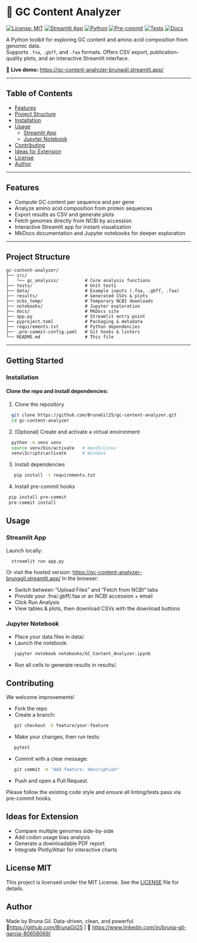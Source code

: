 # 🧬 GC Content Analyzer

[![License: MIT](https://img.shields.io/badge/License-MIT-blue.svg)](https://github.com/BrunaGil25/gc-content-analyzer/blob/main/LICENSE)  [![Streamlit App](https://img.shields.io/badge/Streamlit-Live_App-orange.svg)](https://gc-content-analyzer-brunagil.streamlit.app/)  [![Python](https://img.shields.io/badge/Python-3.10%2B-blue.svg)](https://www.python.org/downloads/)  [![Pre-commit](https://img.shields.io/badge/pre--commit-enabled-brightgreen.svg)](https://pre-commit.com/)  [![Tests](https://img.shields.io/badge/tests-passing-success.svg)](https://github.com/BrunaGil25/gc-content-analyzer/actions)  [![Docs](https://img.shields.io/badge/docs-MkDocs-lightgrey.svg)](https://github.com/BrunaGil25/gc-content-analyzer/tree/main/docs)

A Python toolkit for exploring GC content and amino acid composition from genomic data.  
Supports `.fna`, `.gbff`, and `.faa` formats. Offers CSV export, publication-quality plots, and an interactive Streamlit interface.

🔗 **Live demo:** https://gc-content-analyzer-brunagil.streamlit.app/

---

## Table of Contents

- [Features](#features)  
- [Project Structure](#project-structure)  
- [Installation](#installation)  
- [Usage](#usage)  
  - [Streamlit App](#streamlit-app)  
  - [Jupyter Notebook](#jupyter-notebook)  
- [Contributing](#contributing)
- [Ideas for Extension](#Ideas-for-extension)
- [License](#license)  
- [Author](#author)  

---

## Features

- Compute GC content per sequence and per gene  
- Analyze amino acid composition from protein sequences  
- Export results as CSV and generate plots  
- Fetch genomes directly from NCBI by accession  
- Interactive Streamlit app for instant visualization  
- MkDocs documentation and Jupyter notebooks for deeper exploration  

---

## Project Structure
 ```text
gc-content-analyzer/ 
├── src/
│   └── gc_analysis/          # Core analysis functions
├── tests/                    # Unit tests
├── data/                     # Example inputs (.fna, .gbff, .faa)
├── results/                  # Generated CSVs & plots
├── ncbi_temp/                # Temporary NCBI downloads
├── notebooks/                # Jupyter exploration
├── docs/                     # MkDocs site
├── app.py                    # Streamlit entry point
├── pyproject.toml            # Packaging & metadata
├── requirements.txt          # Python dependencies
├── .pre-commit-config.yaml   # Git hooks & linters
└── README.md                 # This file
 ```
---

## Getting Started

### Installation

#### Clone the repo and install dependencies:

1. Clone the repository
 ```bash  
   git clone https://github.com/BrunaGil25/gc-content-analyzer.git
   cd gc-content-analyzer
 ```
2. (Optional) Create and activate a virtual environment
 ```bash
   python -m venv venv
   source venv/bin/activate   # macOS/Linux
   venv\Scripts\activate      # Windows
 ```
3. Install dependencies
```bash  
   pip install -r requirements.txt
 ```
4. Install pre-commit hooks
 ```bash
  pip install pre-commit
  pre-commit install
 ```
## Usage
### Streamlit App
Launch locally:
 ```bash
   streamlit run app.py
 ```
Or visit the hosted version:
https://gc-content-analyzer-brunagil.streamlit.app/
In the browser:
- Switch between “Upload Files” and “Fetch from NCBI” tabs
- Provide your .fna/.gbff/.faa or an NCBI accession + email
- Click Run Analysis
- View tables & plots, then download CSVs with the download buttons

### Jupyter Notebook
- Place your data files in data/.
- Launch the notebook:
```bash
   jupyter notebook notebooks/GC_Content_Analyzer.ipynb
```
- Run all cells to generate results in results/.

## Contributing
We welcome improvements!
- Fork the repo
- Create a branch:
 ```bash
   git checkout -b feature/your-feature
```
- Make your changes, then run tests:
 ```bash
   pytest
 ```
- Commit with a clear message:
 ```bash
   git commit -m "Add feature: description"
 ```
- Push and open a Pull Request.

Please follow the existing code style and ensure all linting/tests pass via pre-commit hooks.

## Ideas for Extension
- Compare multiple genomes side-by-side
- Add codon usage bias analysis
- Generate a downloadable PDF report
- Integrate Plotly/Altair for interactive charts

## License MIT 
This project is licensed under the MIT License. See the [LICENSE](LICENSE) file for details.

## Author
Made by Bruna Gil. Data-driven, clean, and powerful.
🔗https://github.com/BrunaGil25 | 🔗 https://www.linkedin.com/in/bruna-gil-garcia-80656069/
